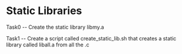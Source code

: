 # Static Libraries

Task0 -- Create the static library libmy.a

Task1 -- Create a script called create_static_lib.sh that creates a static library called liball.a from all the .c

